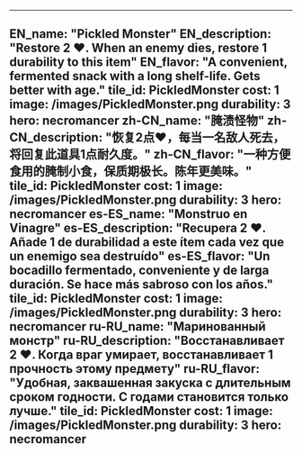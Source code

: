 ---

EN_name: "Pickled Monster"
EN_description: "Restore 2 ❤️. When an enemy dies, restore 1 durability to this item"
EN_flavor: "A convenient, fermented snack with a long shelf-life. Gets better with age."
tile_id: PickledMonster
cost: 1
image: /images/PickledMonster.png
durability: 3
hero: necromancer
zh-CN_name: "腌渍怪物"
zh-CN_description: "恢复2点❤️，每当一名敌人死去，将回复此道具1点耐久度。"
zh-CN_flavor: "一种方便食用的腌制小食，保质期极长。陈年更美味。"
tile_id: PickledMonster
cost: 1
image: /images/PickledMonster.png
durability: 3
hero: necromancer
es-ES_name: "Monstruo en Vinagre"
es-ES_description: "Recupera 2 ❤️. Añade 1 de durabilidad a este ítem cada vez que un enemigo sea destruído"
es-ES_flavor: "Un bocadillo fermentado, conveniente y de larga duración. Se hace más sabroso con los años."
tile_id: PickledMonster
cost: 1
image: /images/PickledMonster.png
durability: 3
hero: necromancer
ru-RU_name: "Маринованный монстр"
ru-RU_description: "Восстанавливает 2 ❤️. Когда враг умирает, восстанавливает 1 прочность этому предмету"
ru-RU_flavor: "Удобная, заквашенная закуска с длительным сроком годности. С годами становится только лучше."
tile_id: PickledMonster
cost: 1
image: /images/PickledMonster.png
durability: 3
hero: necromancer
---